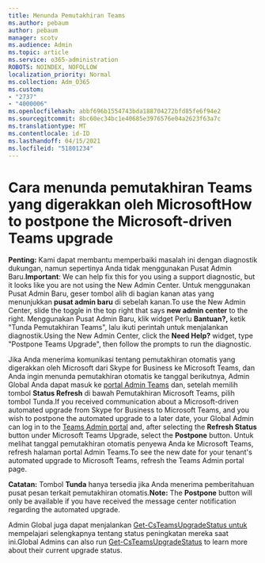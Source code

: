 ```yaml
---
title: Menunda Pemutakhiran Teams
ms.author: pebaum
author: pebaum
manager: scotv
ms.audience: Admin
ms.topic: article
ms.service: o365-administration
ROBOTS: NOINDEX, NOFOLLOW
localization_priority: Normal
ms.collection: Adm_O365
ms.custom:
- "2737"
- "4000006"
ms.openlocfilehash: abbf696b1554743bda188704272bfd85fe6f94e2
ms.sourcegitcommit: 8bc60ec34bc1e40685e3976576e04a2623f63a7c
ms.translationtype: MT
ms.contentlocale: id-ID
ms.lasthandoff: 04/15/2021
ms.locfileid: "51801234"
---
```

# <a name="how-to-postpone-the-microsoft-driven-teams-upgrade"></a><span data-ttu-id="5f202-102">Cara menunda pemutakhiran Teams yang digerakkan oleh Microsoft</span><span class="sxs-lookup"><span data-stu-id="5f202-102">How to postpone the Microsoft-driven Teams upgrade</span></span>

<span data-ttu-id="5f202-103">**Penting:** Kami dapat membantu memperbaiki masalah ini dengan diagnostik dukungan, namun sepertinya Anda tidak menggunakan Pusat Admin Baru.</span><span class="sxs-lookup"><span data-stu-id="5f202-103">**Important**: We can help fix this for you using a support diagnostic, but it looks like you are not using the New Admin Center.</span></span> <span data-ttu-id="5f202-104">Untuk menggunakan Pusat Admin Baru, geser tombol alih di bagian kanan atas yang menunjukkan **pusat admin baru** di sebelah kanan.</span><span class="sxs-lookup"><span data-stu-id="5f202-104">To use the New Admin Center, slide the toggle in the top right that says **new admin center** to the right.</span></span> <span data-ttu-id="5f202-105">Menggunakan Pusat Admin Baru, klik widget Perlu **Bantuan?,** ketik "Tunda Pemutakhiran Teams", lalu ikuti perintah untuk menjalankan diagnostik.</span><span class="sxs-lookup"><span data-stu-id="5f202-105">Using the New Admin Center, click the **Need Help?** widget, type "Postpone Teams Upgrade", then follow the prompts to run the diagnostic.</span></span>

<span data-ttu-id="5f202-106">Jika Anda menerima komunikasi tentang pemutakhiran otomatis yang digerakkan oleh Microsoft dari Skype for Business ke Microsoft Teams, dan Anda ingin menunda pemutakhiran otomatis ke tanggal berikutnya, Admin Global Anda  dapat masuk ke [portal Admin Teams](https://admin.teams.microsoft.com/dashboard) dan, setelah memilih tombol **Status Refresh** di bawah Pemutakhiran Microsoft Teams, pilih tombol Tunda.</span><span class="sxs-lookup"><span data-stu-id="5f202-106">If you received communication about a Microsoft-driven automated upgrade from Skype for Business to Microsoft Teams, and you wish to postpone the automated upgrade to a later date, your Global Admin can log in to the [Teams Admin portal](https://admin.teams.microsoft.com/dashboard) and, after selecting the **Refresh Status** button under Microsoft Teams Upgrade, select the **Postpone** button.</span></span> <span data-ttu-id="5f202-107">Untuk melihat tanggal pemutakhiran otomatis penyewa Anda ke Microsoft Teams, refresh halaman portal Admin Teams.</span><span class="sxs-lookup"><span data-stu-id="5f202-107">To see the new date for your tenant's automated upgrade to Microsoft Teams, refresh the Teams Admin portal page.</span></span>

<span data-ttu-id="5f202-108">**Catatan:** Tombol **Tunda** hanya tersedia jika Anda menerima pemberitahuan pusat pesan terkait pemutakhiran otomatis.</span><span class="sxs-lookup"><span data-stu-id="5f202-108">**Note:** The **Postpone** button will only be available if you have received the message center notification regarding the automated upgrade.</span></span> 

<span data-ttu-id="5f202-109">Admin Global juga dapat menjalankan [Get-CsTeamsUpgradeStatus untuk](https://docs.microsoft.com/powershell/module/skype/get-csteamsupgradestatus?view=skype-ps) mempelajari selengkapnya tentang status peningkatan mereka saat ini.</span><span class="sxs-lookup"><span data-stu-id="5f202-109">Global Admins can also run [Get-CsTeamsUpgradeStatus](https://docs.microsoft.com/powershell/module/skype/get-csteamsupgradestatus?view=skype-ps) to learn more about their current upgrade status.</span></span>
